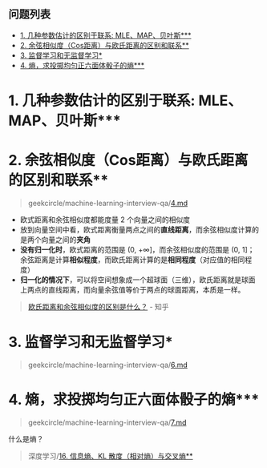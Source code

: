 **问题列表**
---
<!-- TOC -->

- [1. 几种参数估计的区别于联系: MLE、MAP、贝叶斯***](#1-几种参数估计的区别于联系-mlemap贝叶斯)
- [2. 余弦相似度（Cos距离）与欧氏距离的区别和联系**](#2-余弦相似度cos距离与欧氏距离的区别和联系)
- [3. 监督学习和无监督学习*](#3-监督学习和无监督学习)
- [4. 熵，求投掷均匀正六面体骰子的熵***](#4-熵求投掷均匀正六面体骰子的熵)

<!-- /TOC -->

# 1. 几种参数估计的区别于联系: MLE、MAP、贝叶斯***


# 2. 余弦相似度（Cos距离）与欧氏距离的区别和联系**
> geekcircle/machine-learning-interview-qa/[4.md](https://github.com/geekcircle/machine-learning-interview-qa/blob/master/questions/4.md)

- 欧式距离和余弦相似度都能度量 2 个向量之间的相似度
- 放到向量空间中看，欧式距离衡量两点之间的**直线距离**，而余弦相似度计算的是两个向量之间的**夹角**
- **没有归一化时**，欧式距离的范围是 (0, +∞]，而余弦相似度的范围是 (0, 1]；余弦距离是计算**相似程度**，而欧氏距离计算的是**相同程度**（对应值的相同程度）
- **归一化的情况下**，可以将空间想象成一个超球面（三维），欧氏距离就是球面上两点的直线距离，而向量余弦值等价于两点的球面距离，本质是一样。

> [欧氏距离和余弦相似度的区别是什么？](https://www.zhihu.com/question/19640394) - 知乎 


# 3. 监督学习和无监督学习*
> geekcircle/machine-learning-interview-qa/[6.md](https://github.com/geekcircle/machine-learning-interview-qa/blob/master/questions/6.md)


# 4. 熵，求投掷均匀正六面体骰子的熵***
> geekcircle/machine-learning-interview-qa/[7.md](https://github.com/geekcircle/machine-learning-interview-qa/blob/master/questions/7.md)

什么是熵？
> 深度学习/[16. 信息熵、KL 散度（相对熵）与交叉熵**](../深度学习/README.md#16-信息熵kl-散度相对熵与交叉熵)
